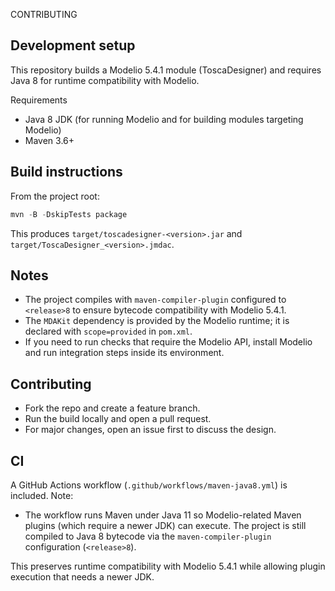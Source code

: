 CONTRIBUTING

Development setup
-----------------
This repository builds a Modelio 5.4.1 module (ToscaDesigner) and requires Java 8 for runtime compatibility with Modelio.

Requirements
- Java 8 JDK (for running Modelio and for building modules targeting Modelio)
- Maven 3.6+

Build instructions
------------------
From the project root:

```powershell
mvn -B -DskipTests package
```

This produces `target/toscadesigner-<version>.jar` and `target/ToscaDesigner_<version>.jmdac`.

Notes
-----
- The project compiles with `maven-compiler-plugin` configured to `<release>8` to ensure bytecode compatibility with Modelio 5.4.1.
- The `MDAKit` dependency is provided by the Modelio runtime; it is declared with `scope=provided` in `pom.xml`.
- If you need to run checks that require the Modelio API, install Modelio and run integration steps inside its environment.

Contributing
------------
- Fork the repo and create a feature branch.
- Run the build locally and open a pull request.
- For major changes, open an issue first to discuss the design.

CI
--
A GitHub Actions workflow (`.github/workflows/maven-java8.yml`) is included. Note:

- The workflow runs Maven under Java 11 so Modelio-related Maven plugins (which require
	a newer JDK) can execute. The project is still compiled to Java 8 bytecode via the
	`maven-compiler-plugin` configuration (`<release>8`).

This preserves runtime compatibility with Modelio 5.4.1 while allowing plugin execution
that needs a newer JDK.
